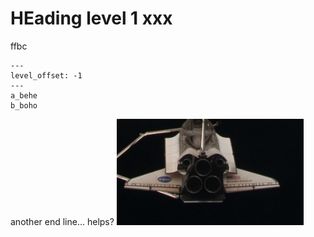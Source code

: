 <!-- # Heading level 1 (should become 2) in content/c_outerfolder/main.md -->
# HEading level 1 xxx

ffbc

``` parts
---
level_offset: -1
---
a_behe
b_boho
```

another end line... helps?
![alt text](./b_boho/spaceship2.png)

